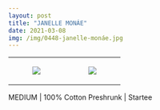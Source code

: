 ```yaml
---
layout: post
title: "JANELLE MONÁE"
date: 2021-03-08
img: /img/0448-janelle-monáe.jpg
---
```




<table style="width:100%;"><tr><td style="vertical-align:top;">
      <figure class="tmblr-full" data-orig-height="2048" data-orig-width="1365" data-orig-src="https://concertshirts.netlify.app/shirts/0448/0448-01.jpg"><img src="https://64.media.tumblr.com/5e59d1c38ab9cb000bc320675c57891f/4202ac1dc6587dc6-b9/s540x810/166cf6009b3d7bd07155ce0def6571e6bb7039b3.jpg" data-orig-height="2048" data-orig-width="1365" data-orig-src="https://concertshirts.netlify.app/shirts/0448/0448-01.jpg"/></figure></td>
    <td style="vertical-align:top;">
      <figure class="tmblr-full" data-orig-height="2048" data-orig-width="1365" data-orig-src="https://concertshirts.netlify.app/shirts/0448/0448-02.jpg"><img src="https://64.media.tumblr.com/b0e90d9782e2037c96643eb98b832ccd/4202ac1dc6587dc6-ea/s540x810/b8b61985eab2e3e2a790084075bda7a49bd83ea6.jpg" data-orig-height="2048" data-orig-width="1365" data-orig-src="https://concertshirts.netlify.app/shirts/0448/0448-02.jpg"/></figure></td>
  </tr></table><p>
  MEDIUM | 100% Cotton Preshrunk | Startee
</p>
